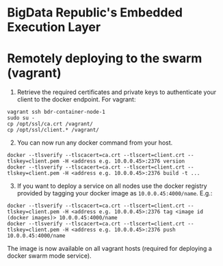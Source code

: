 # BigData Republic's Embedded Execution Layer


# Remotely deploying to the swarm (vagrant)
1. Retrieve the required certificates and private keys to authenticate your client to the docker endpoint. For vagrant:
```
vagrant ssh bdr-container-node-1
sudo su -
cp /opt/ssl/ca.crt /vagrant/
cp /opt/ssl/client.* /vagrant/
```

2. You can now run any docker command from your host.
```
docker --tlsverify --tlscacert=ca.crt --tlscert=client.crt --tlskey=client.pem -H <address e.g. 10.0.0.45>:2376 version
docker --tlsverify --tlscacert=ca.crt --tlscert=client.crt --tlskey=client.pem -H <address e.g. 10.0.0.45>:2376 build -t ...
```

3. If you want to deploy a service on all nodes use the docker registry provided by tagging your docker image as ``10.0.0.45:4000/name``. E.g.:
```
docker --tlsverify --tlscacert=ca.crt --tlscert=client.crt --tlskey=client.pem -H <address e.g. 10.0.0.45>:2376 tag <image id (docker images)> 10.0.0.45:4000/name
docker --tlsverify --tlscacert=ca.crt --tlscert=client.crt --tlskey=client.pem -H <address e.g. 10.0.0.45>:2376 push 10.0.0.45:4000/name
```
The image is now available on all vagrant hosts (required for deploying a docker swarm mode service).

